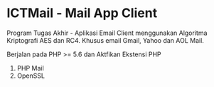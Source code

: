 # ICTMail - Mail App Client
Program Tugas Akhir - Aplikasi Email Client menggunakan Algoritma Kriptografi AES dan RC4. Khusus email Gmail, Yahoo dan AOL Mail.

Berjalan pada PHP >= 5.6 dan Aktfikan Ekstensi PHP
1. PHP Mail
2. OpenSSL

